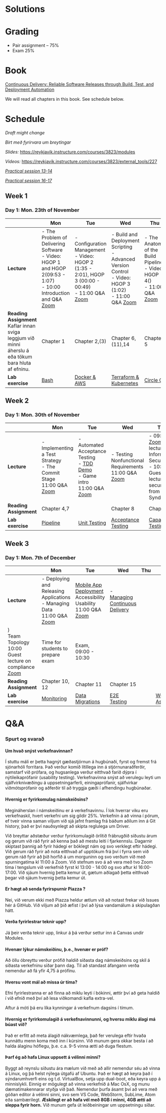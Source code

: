 # Solutions


# Grading

- Pair assignment – 75%
- Exam 25%

# Book

[Continuous Delivery: Reliable Software Releases through Build, Test, and Deployment Automation](https://www.amazon.com/Continuous-Delivery-Deployment-Automation-Addison-Wesley/dp/0321601912)

We will read all chapters in this book. See schedule below.


# Schedule

*Draft might change*

*Birt með fyrirvara um breytingar*

*Slides:* https://reykjavik.instructure.com/courses/3823/modules

*Videos:* https://reykjavik.instructure.com/courses/3823/external_tools/227

[*Practical session 13-14*](https://eu01web.zoom.us/j/63953746447?pwd=NDFPK2J0cVNQbElpZGovdUxFVjlrUT09)

[*Practical session 16-17*](https://eu01web.zoom.us/j/63576957196?pwd=anhsWkhFL3dleklYMGpLbWcxZGQrZz09)

## Week 1

### Day 1: Mon. 23th of November

|                        | Mon                                                      | Tue                                                       | Wed                                                                           | Thu                                                   | Fri                                              |
| ---------------------- | -------------------------------------------------------- | --------------------------------------------------------- | ----------------------------------------------------------------------------- | ----------------------------------------------------- | ------------------------------------------------ |
| **Lecture**            | - The Problem of Delivering Software <br>- Video: HGOP 1 and HGOP 2(09:53 - 1:07) <br> - 10:00 Introduction and Q&A [Zoom](https://eu01web.zoom.us/j/68303049072) | - Configuration Management <br>- Video: HGOP 2 (1:35 - 2:01), HGOP 3 (00:00 - 00:49) <br> - 11:00 Q&A [Zoom](https://eu01web.zoom.us/j/68392130813) | - Build and Deployment Scripting <br> - Advanced Version Control <br>- Video: HGOP 3 (1:02) <br> - 11:00 Q&A [Zoom](https://eu01web.zoom.us/j/65734655644) | - The Anatomy of the Build Pipeline <br>- Video: HGOP 4() <br> - 11:00 Q&A [Zoom](https://eu01web.zoom.us/j/67890803409)                  | No lecture, Lab day                              |
| **Reading Assignment** <br> Kaflar innan sviga leggjum við minni áherslu á eða tökum bara hluta af efninu. | Chapter 1                                                | Chapter 2,(3)                                  | Chapter 6,(11),14                                                                  | Chapter 5                                      |                                                  |
| **Lab exercise**       | [Bash](/assignments/week-01/day-01/README.md)            | [Docker & AWS](/assignments/week-01/day-02/README.md)                     | [Terraform & Kubernetes](/assignments/week-01/day-03/README.md)                                             | [Circle CI](/assignments/week-01/day-04/README.md)  | [Week 1 Assignment](/assignments/week-01/day-05/README.md)   |

## Week 2

### Day 1: Mon. 30th of November

|                        | Mon                                                                   | Tue                                                                                              | Wed                                                                  | Thu                                                                          | Fri                                               |
| ---------------------- | --------------------------------------------------------------------- | ------------------------------------------------------------------------------------------------ | -------------------------------------------------------------------- | ---------------------------------------------------------------------------- | ------------------------------------------------- |
| **Lecture**            | - Implementing a Test Strategy <br> - The Commit Stage <br> 11:00 Q&A [Zoom](https://eu01web.zoom.us/j/66396725335)| - Automated Acceptance Testing<br>- [TDD Demo](https://www.youtube.com/watch?v=dgJ43S_c2XM&feature=youtu.be) <br> - Game intro <br> 11:00 Q&A [Zoom](https://eu01web.zoom.us/j/62752474886) | - Testing Nonfunctional Requirements <br> 11:00 Q&A [Zoom](https://eu01web.zoom.us/j/63184785772)                                   | - 09:00 [Zoom](https://eu01web.zoom.us/j/69068061882) lecture of Information Security. <br> - 10:00 Guest lecture on security from Syndis | No lecture, Lab day                               |
| **Reading Assignment** | Chapter 4,7                                                           |                                                                                                  | Chapter 8                                                            | Chapter 9                                                                    |                                                   |
| **Lab exercise**       | [Pipeline](/assignments/week-02/day-06/README.md)                                | [Unit Testing](/assignments/week-02/day-07/README.md)                                                    | [Acceptance Testing](/assignments/week-02/day-08/README.md) | [Capacity Testing](/assignments/week-02/day-09/README.md) | [Week 2 Assignment](/assignments/week-02/day-10/README.md) |

## Week 3

### Day 1: Mon. 7th of December

|                        | Mon                                                            | Tue                                                                  | Wed                                               | Thu                               | Fri                                                |
| ---------------------- | -------------------------------------------------------------- | -------------------------------------------------------------------- | ------------------------------------------------- | --------------------------------- | -------------------------------------------------- |
| **Lecture**            | - Deploying and Releasing Applications<br>- Managing Data<br>11:00 Q&A [Zoom]() | [Mobile App Deployment](https://youtu.be/LbNDzrHXaI8) <br> Accessibility<br>Usability<br>11:00 Q&A [Zoom]() | - [Managing Continuous Delivery](https://youtu.be/yuzl_xVM-Oo)
)<br> Team Topology<br> 10:00 Guest lecture on compliance [Zoom]() | Time for students to prepare exam | Exam, 09:00 - 10:30                                |
| **Reading Assignment** | Chapter 10, 12                                                     | Chapter 11                                                           |Chapter 15                                             |                                   |                                                    |
| **Lab exercise**       | [Monitoring](/assignments/week-03/day-11/README.md)|   [Data Migrations](/assignments/week-03/day-12/README.md)                           | [E2E Testing](/assignments/week-03/day-13/README.md) |                                   | [Week 3 Assignment](/assignments/week-03/day-14/README.md) |



# Q&A

### Spurt og svarað

#### Um hvað snýst verkefnavinnan?

Í stuttu máli er þetta hagnýt gæðastjórnun á hugbúnaði, fyrst og fremst frá
sjónarhóli forritara. Það verður komið lítillega inn á stjórnunaraðferðir,
samstarf við prófara, og hugsanlega verður eitthvað farið dýpra í
nýtileikaprófanir (usability testing). Verkefnavinna snýst að verulegu leyti um
sjálfvirknivæðingu á uppsetningarferli, einingaprófanir, sjálfvirkar
viðmótsprófanir og aðferðir til að tryggja gæði í afhendingu hugbúnaðar.

#### Hvernig er fyrirkomulag námskeiðsins?

Megináherslan í námskeiðinu er á verkefnavinnu. Í lok hverrar viku eru
verkefnaskil, hvert verkefni um sig gildir 25%. Verkefnin á að vinna í pörum, ef
tveir vinna saman viljum við sjá jafnt framlag frá báðum aðilum inn á Git
history, það er því nauðsynlegt að skipta reglulega um Driver.


Við breyttar aðstæður verður fyrirkomulagið örlítið frábrugðið síðustu árum og gerum við ráð fyrir að kenna það að mestu leiti í fjarkennslu. 
Dagarnir skiptast þannig að fyrir hádegi er bóklegt nám og svo verklegt eftir hádegi. Við gerum ráð fyrir að nota eitthvað af upptökum frá því í fyrra sem við gerum ráð fyrir að þið horfið á um morguninn og svo verðum við með spurningatíma kl 11:00 á Zoom. 
Við stefnum svo á að vera með tvo Zoom tíma í tengslum við verkefnið fyrst kl 13:00 - 14:00 og svo aftur kl 16:00-17:00. Við sjáum hvernig þetta kemur út, gætum aðlagað þetta eitthvað þegar við sjáum hvernig þetta kemur út. 

#### Er hægt að senda fyrirspurnir Piazza ?

Nei, við verum ekki með Piazza heldur ætlum við að notast frekar við Issues hér
á GitHub. Við viljum að þið æfist í því að lýsa vandamálum á skipulagðan hátt.

#### Verða fyrirlestrar teknir upp?

Já þeir verða teknir upp, linkur á þá verður settur inn á Canvas undir Modules.

#### Hvenær lýkur námskeiðinu, þ.e., hvenær er próf?

Að öllu óbreyttu verður prófið haldið síðasta dag námskeiðsins og skil á síðasta
verkefninu síðar þann dag. Til að standast áfangann verða nemendur að fá yfir
4,75 á prófinu.

#### Hversu vont mál að missa úr tíma?

Efni fyrirlestranna er að finna að miklu leyti í bókinni, ættir því að geta
haldið í við efnið með því að lesa viðkomandi kafla extra-vel.

Aftur á móti þá eru líka kynningar á verkefnum dagsins í tímum.

#### Hvernig er fyrirkomulagið á verkefnavinnunni, og hversu miklu álagi má búast við?

Það er erfitt að meta álagið nákvæmlega, það fer verulega eftir hvaða kunnáttu
menn koma með inn í kúrsinn. Við munum gera okkar besta í að halda álaginu
hóflegu, þ.e. c.a. 9-5 vinna ætti að duga flestum.

#### Þarf ég að hafa Linux uppsett á vélinni minni?

Byggt að reynslu síðustu ára mælum við með að allir nemendur séu að vinna á
Linux, og þá helst nýlega útgafú af Ubuntu. Það er hægt að keyra það í sýndarumhverfi
eins og t.d. VirtualBox, setja upp dual-boot, eða keyra upp á minnislykli.
Einnig er mögulegt að vinna verkefnið á Mac OsX, og munu dæmatímakennarar styðja
við það. Nemendur þurfa ásamt því að vera með góðan editor á vélinni sinni, svo
sem VS Code, WebStorm, SubLime, Atom eða sambærilegt. **Æskilegt er að hafa vél
með 8GB í minni, 4GB ætti að sleppa fyrir horn.** Við munum gefa út
leiðbeiningar um uppsetningu síðar.
